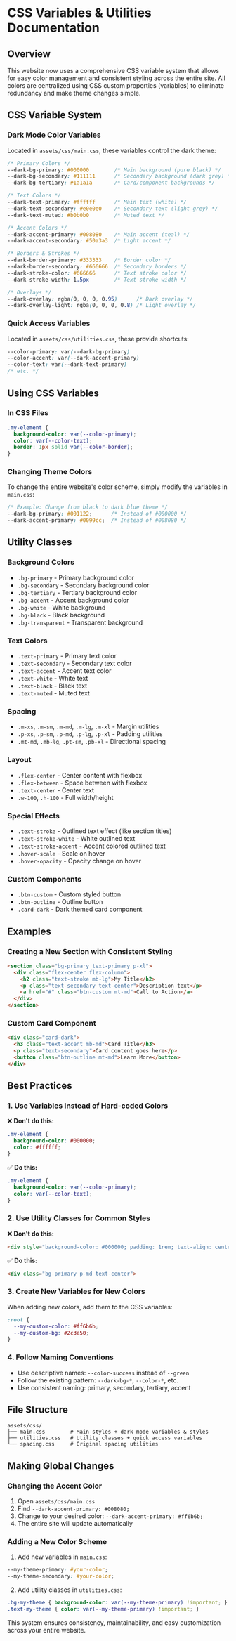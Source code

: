 # CSS Variables & Utilities Documentation

## Overview
This website now uses a comprehensive CSS variable system that allows for easy color management and consistent styling across the entire site. All colors are centralized using CSS custom properties (variables) to eliminate redundancy and make theme changes simple.

## CSS Variable System

### Dark Mode Color Variables
Located in `assets/css/main.css`, these variables control the dark theme:

```css
/* Primary Colors */
--dark-bg-primary: #000000        /* Main background (pure black) */
--dark-bg-secondary: #111111      /* Secondary background (dark grey) */
--dark-bg-tertiary: #1a1a1a       /* Card/component backgrounds */

/* Text Colors */
--dark-text-primary: #ffffff      /* Main text (white) */
--dark-text-secondary: #e0e0e0    /* Secondary text (light grey) */
--dark-text-muted: #b0b0b0        /* Muted text */

/* Accent Colors */
--dark-accent-primary: #008080    /* Main accent (teal) */
--dark-accent-secondary: #50a3a3  /* Light accent */

/* Borders & Strokes */
--dark-border-primary: #333333    /* Border color */
--dark-border-secondary: #666666  /* Secondary borders */
--dark-stroke-color: #666666      /* Text stroke color */
--dark-stroke-width: 1.5px        /* Text stroke width */

/* Overlays */
--dark-overlay: rgba(0, 0, 0, 0.95)      /* Dark overlay */
--dark-overlay-light: rgba(0, 0, 0, 0.8) /* Light overlay */
```

### Quick Access Variables
Located in `assets/css/utilities.css`, these provide shortcuts:

```css
--color-primary: var(--dark-bg-primary)
--color-accent: var(--dark-accent-primary)
--color-text: var(--dark-text-primary)
/* etc. */
```

## Using CSS Variables

### In CSS Files
```css
.my-element {
  background-color: var(--color-primary);
  color: var(--color-text);
  border: 1px solid var(--color-border);
}
```

### Changing Theme Colors
To change the entire website's color scheme, simply modify the variables in `main.css`:

```css
/* Example: Change from black to dark blue theme */
--dark-bg-primary: #001122;      /* Instead of #000000 */
--dark-accent-primary: #0099cc;  /* Instead of #008080 */
```

## Utility Classes

### Background Colors
- `.bg-primary` - Primary background color
- `.bg-secondary` - Secondary background color
- `.bg-tertiary` - Tertiary background color
- `.bg-accent` - Accent background color
- `.bg-white` - White background
- `.bg-black` - Black background
- `.bg-transparent` - Transparent background

### Text Colors
- `.text-primary` - Primary text color
- `.text-secondary` - Secondary text color
- `.text-accent` - Accent text color
- `.text-white` - White text
- `.text-black` - Black text
- `.text-muted` - Muted text

### Spacing
- `.m-xs`, `.m-sm`, `.m-md`, `.m-lg`, `.m-xl` - Margin utilities
- `.p-xs`, `.p-sm`, `.p-md`, `.p-lg`, `.p-xl` - Padding utilities
- `.mt-md`, `.mb-lg`, `.pt-sm`, `.pb-xl` - Directional spacing

### Layout
- `.flex-center` - Center content with flexbox
- `.flex-between` - Space between with flexbox
- `.text-center` - Center text
- `.w-100`, `.h-100` - Full width/height

### Special Effects
- `.text-stroke` - Outlined text effect (like section titles)
- `.text-stroke-white` - White outlined text
- `.text-stroke-accent` - Accent colored outlined text
- `.hover-scale` - Scale on hover
- `.hover-opacity` - Opacity change on hover

### Custom Components
- `.btn-custom` - Custom styled button
- `.btn-outline` - Outline button
- `.card-dark` - Dark themed card component

## Examples

### Creating a New Section with Consistent Styling
```html
<section class="bg-primary text-primary p-xl">
  <div class="flex-center flex-column">
    <h2 class="text-stroke mb-lg">My Title</h2>
    <p class="text-secondary text-center">Description text</p>
    <a href="#" class="btn-custom mt-md">Call to Action</a>
  </div>
</section>
```

### Custom Card Component
```html
<div class="card-dark">
  <h3 class="text-accent mb-md">Card Title</h3>
  <p class="text-secondary">Card content goes here</p>
  <button class="btn-outline mt-md">Learn More</button>
</div>
```

## Best Practices

### 1. Use Variables Instead of Hard-coded Colors
❌ **Don't do this:**
```css
.my-element {
  background-color: #000000;
  color: #ffffff;
}
```

✅ **Do this:**
```css
.my-element {
  background-color: var(--color-primary);
  color: var(--color-text);
}
```

### 2. Use Utility Classes for Common Styles
❌ **Don't do this:**
```html
<div style="background-color: #000000; padding: 1rem; text-align: center;">
```

✅ **Do this:**
```html
<div class="bg-primary p-md text-center">
```

### 3. Create New Variables for New Colors
When adding new colors, add them to the CSS variables:
```css
:root {
  --my-custom-color: #ff6b6b;
  --my-custom-bg: #2c3e50;
}
```

### 4. Follow Naming Conventions
- Use descriptive names: `--color-success` instead of `--green`
- Follow the existing pattern: `--dark-bg-*`, `--color-*`, etc.
- Use consistent naming: primary, secondary, tertiary, accent

## File Structure
```
assets/css/
├── main.css        # Main styles + dark mode variables & styles
├── utilities.css   # Utility classes + quick access variables
└── spacing.css     # Original spacing utilities
```

## Making Global Changes

### Changing the Accent Color
1. Open `assets/css/main.css`
2. Find `--dark-accent-primary: #008080;`
3. Change to your desired color: `--dark-accent-primary: #ff6b6b;`
4. The entire site will update automatically

### Adding a New Color Scheme
1. Add new variables in `main.css`:
```css
--my-theme-primary: #your-color;
--my-theme-secondary: #your-color;
```
2. Add utility classes in `utilities.css`:
```css
.bg-my-theme { background-color: var(--my-theme-primary) !important; }
.text-my-theme { color: var(--my-theme-primary) !important; }
```

This system ensures consistency, maintainability, and easy customization across your entire website.
